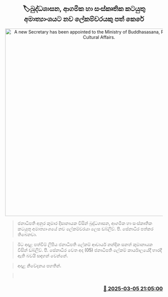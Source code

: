 <p align='center'><b><h2 align='center' title='A new Secretary has been appointed to the Ministry of Buddhasasana, Religious and Cultural Affairs.'>🏷බුද්ධශාසන, ආගමික හා සංස්කෘතික කටයුතු අමාත්‍යාංශයට නව ලේකම්වරයකු පත් කෙරේ</h2></b></p>
<p align='center'><img src='https://helakuru.sgp1.cdn.digitaloceanspaces.com/esana/images/lib/senadeera-new.jpg' width='600' alt='A new Secretary has been appointed to the Ministry of Buddhasasana, Religious and Cultural Affairs.'></p>

> ජනාධිපති අනුර කුමාර දිසානායක විසින් බුද්ධශාසන, ආගමික හා සංස්කෘතික කටයුතු අමාත්‍යාංශයේ නව ලේකම්වරයා ලෙස ඩබ්ලිව්. පී. සේනාධීර පත්කර තිබෙනවා.

> ඊට අදාළ පත්වීම් ලිපිය ජනාධිපති ලේකම් ආචාර්ය නන්දික සනත් කුමානායක විසින් ඩබ්ලිව්. පී. සේනාධීර වෙත අද (05) ජනාධිපති ලේකම් කාර්යාලයේදී භාරදී ඇති බවයි සඳහන් වෙන්නේ.

> අදාළ නිවේදනය පහතින්. 

>  



<h3 align='right'><a href='https://www.helakuru.lk/esana/p/108060/'>📅 2025-03-05 21:05:00</a></h3>

